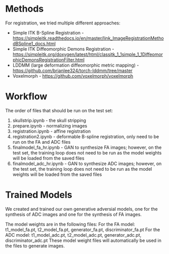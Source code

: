 # Methods

For registration, we tried multiple different approaches:
- Simple ITK B-Spline Registration - https://simpleitk.readthedocs.io/en/master/link_ImageRegistrationMethodBSpline1_docs.html 
- Simple ITK Diffeomorphic Demons Registration - https://simpleitk.org/doxygen/latest/html/classitk_1_1simple_1_1DiffeomorphicDemonsRegistrationFilter.html 
- LDDMM (large deformation diffeomorphic metric mapping) - https://github.com/brianlee324/torch-lddmm/tree/master
- Voxelmorph - https://github.com/voxelmorph/voxelmorph

# Workflow

The order of files that should be run on the test set:
1. skullstrip.ipynb - the skull stripping
2. prepare.ipynb - normalizing images
3. registration.ipynb - affine registration
4. registration2.ipynb - deformable B-spline registration, only need to be run on the FA and ADC files
5. finalmodel_fa_hr.ipynb - GAN to synthesize FA images; however, on the test set, the training loop does not need to be run as the model weights will be loaded from the saved files
6. finalmodel_adc_hr.ipynb - GAN to synthesize ADC images; however, on the test set, the training loop does not need to be run as the model weights will be loaded from the saved files

# Trained Models
We created and trained our own generative adversial models, one for the synthesis of ADC images and one for the synthesis of FA images.

The model weights are in the following files:
For the FA model: t1_model_fa.pt, t2_model_fa.pt, generator_fa.pt, discriminator_fa.pt
For the ADC model: t1_model_adc.pt, t2_model_adc.pt, generator_adc.pt, discriminator_adc.pt
These model weight files will automatically be used in the files to generate images.
